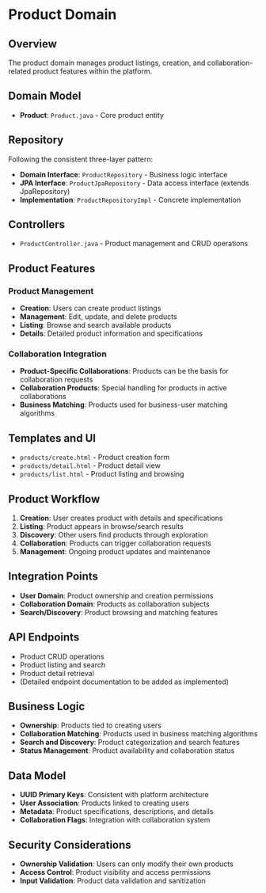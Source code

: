 # Product Domain

## Overview
The product domain manages product listings, creation, and collaboration-related product features within the platform.

## Domain Model
- **Product**: `Product.java` - Core product entity

## Repository
Following the consistent three-layer pattern:
- **Domain Interface**: `ProductRepository` - Business logic interface
- **JPA Interface**: `ProductJpaRepository` - Data access interface (extends JpaRepository)
- **Implementation**: `ProductRepositoryImpl` - Concrete implementation

## Controllers
- `ProductController.java` - Product management and CRUD operations

## Product Features

### Product Management
- **Creation**: Users can create product listings
- **Management**: Edit, update, and delete products
- **Listing**: Browse and search available products
- **Details**: Detailed product information and specifications

### Collaboration Integration
- **Product-Specific Collaborations**: Products can be the basis for collaboration requests
- **Collaboration Products**: Special handling for products in active collaborations
- **Business Matching**: Products used for business-user matching algorithms

## Templates and UI
- `products/create.html` - Product creation form
- `products/detail.html` - Product detail view
- `products/list.html` - Product listing and browsing

## Product Workflow
1. **Creation**: User creates product with details and specifications
2. **Listing**: Product appears in browse/search results
3. **Discovery**: Other users find products through exploration
4. **Collaboration**: Products can trigger collaboration requests
5. **Management**: Ongoing product updates and maintenance

## Integration Points
- **User Domain**: Product ownership and creation permissions
- **Collaboration Domain**: Products as collaboration subjects
- **Search/Discovery**: Product browsing and matching features

## API Endpoints
- Product CRUD operations
- Product listing and search
- Product detail retrieval
- (Detailed endpoint documentation to be added as implemented)

## Business Logic
- **Ownership**: Products tied to creating users
- **Collaboration Matching**: Products used in business matching algorithms
- **Search and Discovery**: Product categorization and search features
- **Status Management**: Product availability and collaboration status

## Data Model
- **UUID Primary Keys**: Consistent with platform architecture
- **User Association**: Products linked to creating users
- **Metadata**: Product specifications, descriptions, and details
- **Collaboration Flags**: Integration with collaboration system

## Security Considerations
- **Ownership Validation**: Users can only modify their own products
- **Access Control**: Product visibility and access permissions
- **Input Validation**: Product data validation and sanitization